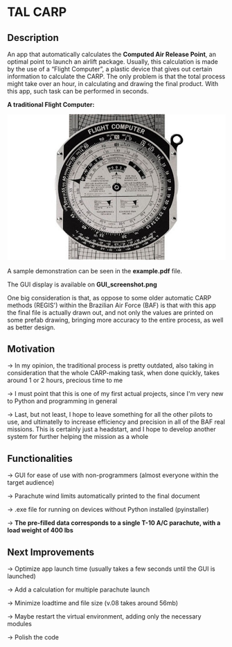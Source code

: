 # TAL CARP 

## Description

An app that automatically calculates the **Computed Air Release Point**, an optimal point to launch an airlift package. Usually, this calculation is made by the use of a “Flight Computer”, a plastic device that gives out certain information to calculate the CARP. The only problem is that the total process might take over an hour, in calculating and drawing the final product. With this app, such task can be performed in seconds.

**A traditional Flight Computer:**

![Flight Computer](flight_computer.jpg "Flight Computer")


A sample demonstration can be seen in the **example.pdf** file. 

The GUI display is available on **GUI_screenshot.png**

One big consideration is that, as oppose to some older automatic CARP methods (REGIS') within the Brazilian Air Force (BAF) is that with this app the final file is actually drawn out, and not only the values are printed on some prefab drawing, bringing more accuracy to the entire process, as well as better design.


## Motivation

→ In my opinion, the traditional process is pretty outdated, also taking in consideration that the whole CARP-making task, when done quickly, takes around 1 or 2 hours, precious time to me

→ I must point that this is one of my first actual projects, since I'm very new to Python and programming in general

→ Last, but not least, I hope to leave something for all the other pilots to use, and ultimatelly to increase efficiency and precision in all of the BAF real missions. This is certainly just a headstart, and I hope to develop another system for further helping the mission as a whole

## Functionalities

→ GUI for ease of use with non-programmers (almost everyone within the target audience)

→ Parachute wind limits automatically printed to the final document

→ .exe file for running on devices without Python installed (pyinstaller)

→ **The pre-filled data corresponds to a single T-10 A/C parachute, with a load weight of 400 lbs**


## Next Improvements

→ Optimize app launch time (usually takes a few seconds until the GUI is launched)

→ Add a calculation for multiple parachute launch

→ Minimize loadtime and file size (v.08 takes around 56mb)
	
  → Maybe restart the virtual environment, adding only the necessary modules

→ Polish the code
